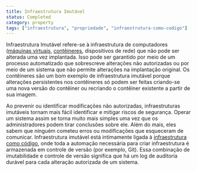 ```yaml
---
title: Infraestrutura Imutável
status: Completed
category: property
tags: ["infraestrutura", "propriedade", "infraestrutura-como-codigo"]
---
```


Infraestrutura Imutável refere-se à infraestrutura de computadores
([máquinas virtuais](/pt-br/virtual-machine/), [contêineres](/pt-br/container/), dispositivos de rede)
que não pode ser alterada uma vez implantada.
Isso pode ser garantido por meio de um processo automatizado que sobrescreve alterações não autorizadas ou 
por meio de um sistema que não permite alterações na implantação original. 
Os contêineres são um bom exemplo de infraestrutura imutável 
porque alterações persistentes nos contêineres só podem ser feitas 
criando-se uma nova versão do contêiner ou recriando o contêiner existente a partir de sua imagem.

Ao prevenir ou identificar modificações não autorizadas, 
infraestruturas imutáveis tornam mais fácil identificar e mitigar riscos de segurança. 
Operar um sistema assim se torna muito mais simples 
uma vez que os administradores podem tirar conclusões sobre ele. 
Além do mais, eles sabem que ninguém cometeu erros ou modificações que esqueceram de comunicar. 
Infraestrutura imutável está intimamente ligada à [infraestrutura como código](/pt-br/infrastructure-as-code/), 
onde toda a automação necessária para criar infraestrutura é armazenada em controle de versão (por exemplo, Git). 
Essa combinação de imutabilidade e controle de versão significa que 
há um log de auditoria durável para cada alteração autorizada de um sistema.
